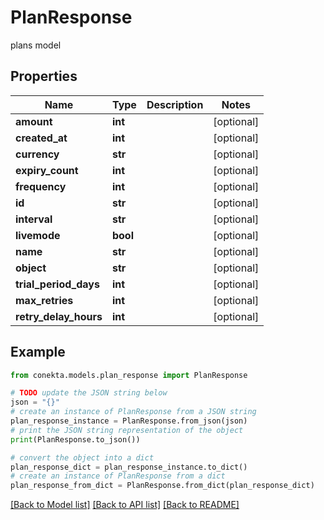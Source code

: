 # PlanResponse

plans model

## Properties

Name | Type | Description | Notes
------------ | ------------- | ------------- | -------------
**amount** | **int** |  | [optional] 
**created_at** | **int** |  | [optional] 
**currency** | **str** |  | [optional] 
**expiry_count** | **int** |  | [optional] 
**frequency** | **int** |  | [optional] 
**id** | **str** |  | [optional] 
**interval** | **str** |  | [optional] 
**livemode** | **bool** |  | [optional] 
**name** | **str** |  | [optional] 
**object** | **str** |  | [optional] 
**trial_period_days** | **int** |  | [optional] 
**max_retries** | **int** |  | [optional] 
**retry_delay_hours** | **int** |  | [optional] 

## Example

```python
from conekta.models.plan_response import PlanResponse

# TODO update the JSON string below
json = "{}"
# create an instance of PlanResponse from a JSON string
plan_response_instance = PlanResponse.from_json(json)
# print the JSON string representation of the object
print(PlanResponse.to_json())

# convert the object into a dict
plan_response_dict = plan_response_instance.to_dict()
# create an instance of PlanResponse from a dict
plan_response_from_dict = PlanResponse.from_dict(plan_response_dict)
```
[[Back to Model list]](../README.md#documentation-for-models) [[Back to API list]](../README.md#documentation-for-api-endpoints) [[Back to README]](../README.md)


